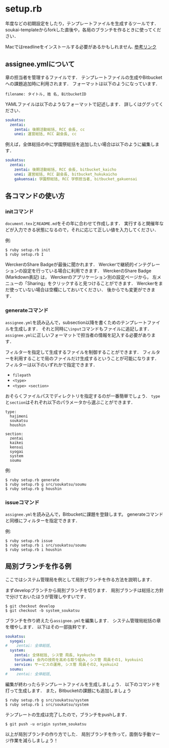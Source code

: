 setup.rb
===

年度などの初期設定をしたり，テンプレートファイルを生成するツールです．
soukai-templateからforkした直後や，各局のブランチを作るときに使ってください．

Macではreadlineをインストールする必要があるかもしれません.
[参考リンク](http://qiita.com/kidachi_/items/d0137d96bed9ac381fd5)

## assignee.ymlについて
章の担当者を管理するファイルです．
テンプレートファイルの生成やBitbucketへの課題追加時に利用されます．
フォーマットは以下のようになっています．

`filename: タイトル, 姓 名, BitbucketID`

YAMLファイルは以下のようなフォーマットで記述します．
詳しくはググってください．

```yml
soukatsu:
  zentai:
    zentai: 後期活動総括, RCC 会長, cc
    unei: 運営総括, RCC 副会長, cc
```

例えば，全体総括の中に学園祭総括を追加したい場合は以下のように編集します．

```yml
soukatsu:
  zentai:
    zentai: 後期活動総括, RCC 会長, bitbucket_kaicho
    unei: 運営総括, RCC 副会長, bitbucket_hukukaicho
    gakuensai: 学園祭総括, RCC 学祭担当者, bitbucket_gakuensai
```

## 各コマンドの使い方

### initコマンド
`document.tex`と`README.md`をその年に合わせて作成します．
実行すると開催年などが入力できる状態になるので，それに応じて正しい値を入力してください．

例:

```shell
$ ruby setup.rb init
$ ruby setup.rb I
```

WerckerのShare Badgeが最後に聞かれます．
Werckerで継続的インテグレーションの設定を行っている場合に利用できます．
WerckerのShare Badge (Markdown表記) は，
Werckerのアプリケーション別の設定ページから，
左メニューの「Sharing」をクリックすると見つけることができます．
Werckerをまだ使っていない場合は空欄にしておいてください．
後からでも変更ができます．

### generateコマンド
`assignee.yml`を読み込んで，subsection以降を書くためのテンプレートファイルを生成します．
それと同時に`\input`コマンドもファイルに追記します．
`assignee.yml`に正しいフォーマットで担当者の情報を記入する必要があります．

フィルターを指定して生成するファイルを制御することができます．
フィルターを利用することで局のファイルだけ生成するということが可能になります．
フィルターは以下のいずれかで指定できます．

- `filepath`
- `<type>`
- `<type> <section>`

おそらくファイルパスでディレクトリを指定するのが一番簡単でしょう．
`type`と`section`はそれぞれ以下のパラメータから選ぶことができます．

```
type:
  hajimeni
  soukatsu
  houshin

section:
  zentai
  kaikei
  kensui
  syogai
  system
  soumu
```

例:

```shell
$ ruby setup.rb generate
$ ruby setup.rb g src/soukatsu/soumu
$ ruby setup.rb g houshin
```

### issueコマンド
`assignee.yml`を読み込んで，Bitbucketに課題を登録します。
generateコマンドと同様にフィルターを指定できます．

例:

```shell
$ ruby setup.rb issue
$ ruby setup.rb i src/soukatsu/soumu
$ ruby setup.rb i houshin
```

## 局別ブランチを作る例
ここではシステム管理局を例として局別ブランチを作る方法を説明します．

まずdevelopブランチから局別ブランチを切ります．
局別ブランチは総括と方針で分けておいたほうが管理しやすいです．

```shell
$ git checkout develop
$ git checkout -b system_soukatsu
```

ブランチを作り終えたら`assignee.yml`を編集します．
システム管理局総括の章を増やします．
以下はその一部抜粋です．

```yml
soukatsu:
  syogai:
#    zentai: 全体総括,
  system:
    zentai: 全体総括, シス管 局長, kyokucho
    torikumi: 会内の技術を高める取り組み, シス管 局員その1, kyokuin1
    service: サービスの運用, シス管 局員その2, kyokuin2
  soumu:
#    zentai: 全体総括,
```

編集が終わったらテンプレートファイルを生成しましょう．
以下のコマンドを打って生成します．
また，Bitbucketの課題にも追加しましょう

```shell
$ ruby setup.rb g src/soukatsu/system
$ ruby setup.rb i src/soukatsu/system
```

テンプレートの生成は完了したので，ブランチをpushします．

```shell
$ git push -u origin system_soukatsu
```

以上が局別ブランチの作り方でした．
局別ブランチを作って，面倒な手動マージ作業を減らしましょう！
